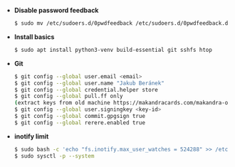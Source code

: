 - **Disable password feedback**
  ```bash
  $ sudo mv /etc/sudoers.d/0pwdfeedback /etc/sudoers.d/0pwdfeedback.disabled
  ```
- **Install basics**
  ```bash
  $ sudo apt install python3-venv build-essential git sshfs htop                                                                                                     
  ```
- **Git**
  ```bash
  $ git config --global user.email <email>
  $ git config --global user.name "Jakub Beránek"
  $ git config --global credential.helper store
  $ git config --global pull.ff only
  (extract keys from old machine https://makandracards.com/makandra-orga/37763-gpg-extract-private-key-and-import-on-different-machine)
  $ git config --global user.signingkey <key-id>
  $ git config --global commit.gpgsign true
  $ git config --global rerere.enabled true
  ```
- **inotify limit**
  ```bash
  $ sudo bash -c 'echo "fs.inotify.max_user_watches = 524288" >> /etc/sysctl.conf'
  $ sudo sysctl -p --system
  ```
  
